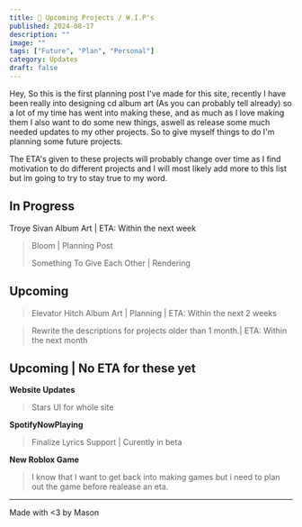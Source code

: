 ```yaml
---
title: 📌 Upcoming Projects / W.I.P's
published: 2024-08-17
description: ""
image: ""
tags: ["Future", "Plan", "Personal"]
category: Updates
draft: false
---
```

Hey,
So  this is the first planning post I've made for this site, recently I have been really into designing cd album art (As you can probably tell already) so a lot of my time has went into making these, and as much as I love making them I also want to do some new things, aswell as release some much needed updates to my other projects. So to give myself things to do I'm planning some future projects. 

The ETA's given to these projects will probably change over time as I find motivation to do different projects and I will most likely add more to this list but im going to try to stay true to my word.

## In Progress
Troye Sivan Album Art | ETA: Within the next week
>Bloom | Planning Post
>
>Something To Give Each Other | Rendering

## Upcoming
>Elevator Hitch Album Art | Planning | ETA: Within the next 2 weeks

>Rewrite the descriptions for projects older than 1 month.| ETA: Within  the next month

## Upcoming | No ETA for these yet
**Website Updates**
>Stars UI for whole site

**SpotifyNowPlaying**
>Finalize Lyrics Support | Curently in beta

**New Roblox Game**
>I know that I want to get back into making games but i need to plan out the game before realease an eta.

---

Made with <3 by Mason